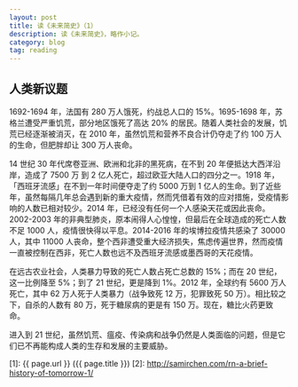 ```yaml
---
layout: post
title: 读《未来简史》（1）
description: 读《未来简史》，略作小记。
category: blog
tag: reading
---
```


## 人类新议题


1692-1694 年，法国有 280 万人饿死，约战总人口的 15%。1695-1698 年，苏格兰遭受严重饥荒，部分地区饿死了高达 20% 的居民。随着人类社会的发展，饥荒已经逐渐被消灭，在 2010 年，虽然饥荒和营养不良合计仍夺走了约 100 万人的生命，但肥胖却让 300 万人丧命。

14 世纪 30 年代席卷亚洲、欧洲和北非的黑死病，在不到 20 年便抵达大西洋沿岸，造成了 7500 万 到 2 亿人死亡，超过欧亚大陆人口的四分之一。1918 年，「西班牙流感」在不到一年时间便夺走了约 5000 万到 1 亿人的生命。到了近些年，虽然每隔几年总会遇到新的重大疫情，然而凭借着有效的应对措施，受疫情影响的人数已相对较少。2014 年，已经没有任何一个人感染天花或因此丧命。2002-2003 年的非典型肺炎，原本闹得人心惶惶，但最后在全球造成的死亡人数不足 1000 人，疫情很快得以平息。2014-2016 年的埃博拉疫情共感染了 30000 人，其中 11000 人丧命，整个西非遭受重大经济损失，焦虑传遍世界，然而疫情一直被控制在西非，死亡人数也远不及西班牙流感或墨西哥的天花疫情。

在远古农业社会，人类暴力导致的死亡人数占死亡总数的 15%；而在 20 世纪，这一比例降至 5%；到了 21 世纪，更是降到 1%。2012 年，全球约有 5600 万人死亡，其中 62 万人死于人类暴力（战争致死 12 万，犯罪致死 50 万）。相比较之下，自杀的人数有 80 万，死于糖尿病的更是有 150 万。现在，糖比火药更致命。

进入到 21 世纪，虽然饥荒、瘟疫、传染病和战争仍然是人类面临的问题，但是它们已不再能构成人类的生存和发展的主要威胁。





[SamirChen]: http://www.samirchen.com "SamirChen"
[1]: {{ page.url }} ({{ page.title }})
[2]: http://samirchen.com/rn-a-brief-history-of-tomorrow-1/